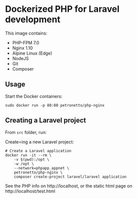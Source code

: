 Dockerized PHP for Laravel development
==============================================
This image contains:
- PHP-FPM 7.0
- Nginx 1.10
- Alpine Linux (Edge)
- NodeJS
- Git
- Composer

Usage
-----
Start the Docker containers:

`sudo docker run -p 80:80 petronetto/php-nginx`

Creating a Laravel project
-----
From `src` folder, run:

Create=ing a new Laravel project:
```
# Create a Laravel application
docker run -it --rm \
    -v $(pwd):/opt \
    -w /opt \
    --network=phpapp_appnet \
    petronetto/php-nginx \
    composer create-project laravel/laravel application
```

See the PHP info on http://localhost, or the static html page on http://localhost/test.html
